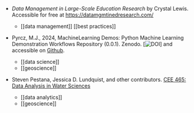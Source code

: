 - _Data Management in Large-Scale Education Research_ by Crystal Lewis. Accessible for free at https://datamgmtinedresearch.com/  
	- [[data management]] [[best practices]]

- Pyrcz, M.J., 2024, MachineLearning Demos: Python Machine Learning Demonstration Workflows Repository (0.0.1). Zenodo. [![DOI](https://zenodo.org/badge/862519860.svg)] and accessible on [Github](https://geostatsguy.github.io/MachineLearningDemos_Book/intro.html).
	- [[data science]]
	- [[geoscience]]

- Steven Pestana, Jessica D. Lundquist, and other contributors. [CEE 465: Data Analysis in Water Sciences](https://mountain-hydrology-research-group.github.io/data-analysis/intro.html) 
	- [[data analytics]]
	- [[geoscience]]